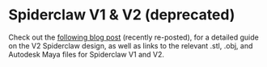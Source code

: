 # Spiderclaw V1 & V2 (deprecated)

Check out the [following blog post](http://ultracortex.com/community/?p=2050) (recently re-posted), for a detailed guide on the V2 Spiderclaw design, as well as links to the relevant .stl, .obj, and Autodesk Maya files for Spiderclaw V1 and V2.
